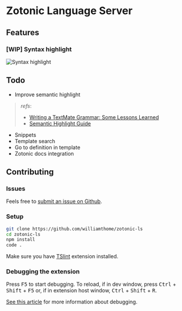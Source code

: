 # Zotonic Language Server

## Features

### [WIP] Syntax highlight

![Syntax highlight](images/zotonic-ls.v0.0.01-alpha.gif)

## Todo

- Improve semantic highlight
> *refs*:
> * [Writing a TextMate Grammar: Some Lessons Learned](https://www.apeth.com/nonblog/stories/textmatebundle.html)
> * [Semantic Highlight Guide](https://code.visualstudio.com/api/language-extensions/semantic-highlight-guide)
- Snippets
- Template search
- Go to definition in template
- Zotonic docs integration

## Contributing

### Issues

Feels free to [submit an issue on Github](https://github.com/vscode-django/vscode-django/issues/new).

### Setup

```bash
git clone https://github.com/williamthome/zotonic-ls
cd zotonic-ls
npm install
code .
```

Make sure you have [TSlint](https://marketplace.visualstudio.com/items?itemName=eg2.tslint) extension installed.

### Debugging the extension

Press <kbd>F5</kbd> to start debugging.
To reload, if in dev window,  press <kbd>Ctrl</kbd> + <kbd>Shift</kbd> + <kbd>F5</kbd> or, if in extension host window, <kbd>Ctrl</kbd> + <kbd>Shift</kbd> + <kbd>R</kbd>.

[See this article](https://code.visualstudio.com/api/get-started/your-first-extension) for more information about debugging.
